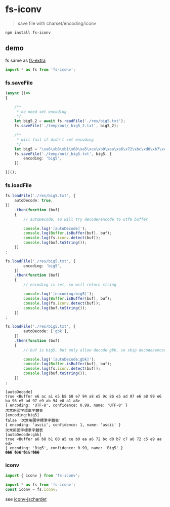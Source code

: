# fs-iconv

> save file with charset/encoding/iconv

`npm install fs-iconv`

## demo

fs same as [fs-extra](https://www.npmjs.com/package/fs-extra)

```ts
import * as fs from 'fs-iconv';
```

### fs.saveFile

```ts
(async ()=>
{

	/**
	 * no need set encoding
	 */
	let big5_2 = await fs.readFile('./res/big5.txt');
	fs.saveFile('./temp/out/_big5_2.txt', big5_2);

	/**
	 * will fail if didn't set encoding
	 */
	let big5 = "\xa6\xb8\xb1\x60\xa5\xce\xb0\xea\xa6\x72\xbc\xd0\xb7\xc7\xa6\x72\xc5\xe9\xaa\xed";
	fs.saveFile('./temp/out/_big5.txt', big5, {
		encoding: 'big5',
	});

})();
```

### fs.loadFile

```ts
fs.loadFile('./res/big5.txt', {
	autoDecode: true,
})
	.then(function (buf)
	{
		// autoDecode, so will try decode/encode to utf8 buffer

		console.log('[autoDecode]');
		console.log(Buffer.isBuffer(buf), buf);
		console.log(fs.iconv.detect(buf));
		console.log(buf.toString());
	})
;

fs.loadFile('./res/big5.txt', {
		encoding: 'big5',
	})
	.then(function (buf)
	{
		// encoding is set, so will return string

		console.log('[encoding:big5]');
		console.log(Buffer.isBuffer(buf), buf);
		console.log(fs.iconv.detect(buf));
		console.log(buf.toString());
	})
;

fs.loadFile('./res/big5.txt', {
		autoDecode: ['gbk'],
	})
	.then(function (buf)
	{
		// buf is big5, but only allow decode gbk, so skip decode/encode

		console.log('[autoDecode:gbk]');
		console.log(Buffer.isBuffer(buf), buf);
		console.log(fs.iconv.detect(buf));
		console.log(buf.toString());
	})
;
```

```
[autoDecode]
true <Buffer e6 ac a1 e5 b8 b8 e7 94 a8 e5 9c 8b e5 ad 97 e6 a8 99 e6 ba 96 e5 ad 97 e9 ab 94 e8 a1 a8>
{ encoding: 'UTF-8', confidence: 0.99, name: 'UTF-8' }
次常用國字標準字體表
[encoding:big5]
false '次常用國字標準字體表'
{ encoding: 'ascii', confidence: 1, name: 'ascii' }
次常用國字標準字體表
[autoDecode:gbk]
true <Buffer a6 b8 b1 60 a5 ce b0 ea a6 72 bc d0 b7 c7 a6 72 c5 e9 aa ed>
{ encoding: 'Big5', confidence: 0.99, name: 'Big5' }
���`�ΰ�r�зǦr���
```

### iconv

```ts
import { iconv } from 'fs-iconv';

import * as fs from 'fs-iconv';
const iconv = fs.iconv;
```

see [iconv-jschardet](https://github.com/bluelovers/node-iconv-jschardet#readme)
